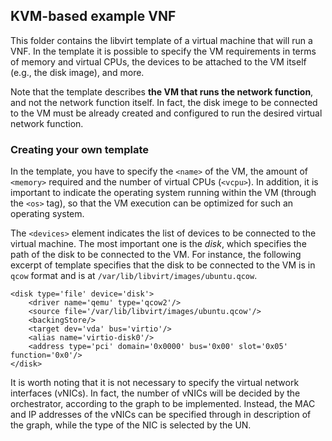 ## KVM-based example VNF

This folder contains the libvirt template of a virtual machine that will run a VNF.
In the template it is possible to specify the VM requirements in terms of memory and virtual CPUs, 
the devices to be attached to the VM itself (e.g., the disk image), and more.  

Note that the template describes **the VM that runs the network function**, and not the network function itself. 
In fact, the disk imege to be connected to the VM must be already created and configured to run the desired virtual network function.

### Creating your own template

In the template, you have to specify the `<name>` of the VM, the amount of `<memory>` required and the number of virtual CPUs (`<vcpu>`).
In addition, it is important to indicate the operating system running within the VM (through the `<os>` tag), so that the VM execution can be
optimized for such an operating system.

The `<devices>` element indicates the list of devices to be connected to the virtual machine. The most important one is the *disk*, which
specifies the path of the disk to be connected to the VM. For instance, the following excerpt of template specifies that the disk to be connected to the VM is 
in `qcow` format and is at `/var/lib/libvirt/images/ubuntu.qcow`.

	<disk type='file' device='disk'>
		<driver name='qemu' type='qcow2'/>
		<source file='/var/lib/libvirt/images/ubuntu.qcow'/>
		<backingStore/>
		<target dev='vda' bus='virtio'/>
		<alias name='virtio-disk0'/>
		<address type='pci' domain='0x0000' bus='0x00' slot='0x05' function='0x0'/>
	</disk>

It is worth noting that it is not necessary to specify the virtual network interfaces (vNICs). In fact, the number of vNICs will be decided by the
orchestrator, according to the graph to be implemented. Instead, the MAC and IP addresses of the vNICs can be specified through in description of the graph,
while the type of the NIC is selected by the UN.
